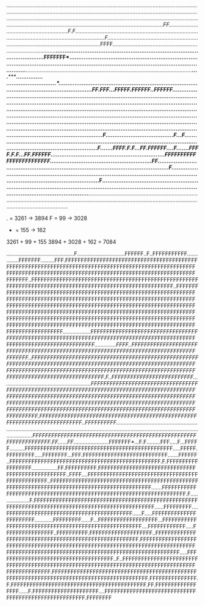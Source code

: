 ......................................................................................................................................................................................................................................................................................................*.....................................................................................................................................................................................FF...........................................................F.F................................................................................................................................................F.......................................................................*.................................................FFFF.......................................................................................**************........................................**...**..*..*......................................................FFFFFFF*.....................................................*..................................................................................................................................***************************......***********.****.....................................................................................*................*.......******....********************************............... ..........**......**............*................**....................*..............................***............................*...*......*......*................*.FF*.FFF..*.FFFFF*.FFFFFF..FFFFFF.........................................................**...................**....*****.........*......................................................................................................................................................................................................................................................................................................*.........................................................................*..............................................................................................................................................................................................................................................................***F.****.....................................F...F......................................................................***.....*........*.............................*.....................................................F.......FFFF.F.F...FF.FFFFFF....F.......FFFF.F.F...FF.FFFFFF................................................................FFFFFFFFFFFFFFFFFFFFFFFF.........................................................FF.................................................................................................................F..........................................................................*....................................................................................................F........................................................................................................................................................................................................**.......**...........................................................................................................................................................................................................................................

. = 3261 -> 3894
F = 99 -> 3028
* = 155 -> 162

3261 + 99 + 155
3894 + 3028 + 162 = 7084

............................................F...............................FFFFFF..F..FFFFFFFFFFF...............FFFFFFF.........FFF.FFFFFFFFFFFFFFFFFFFFFFFFFFFFFFFFFFFFFFFFFFFFFFFFFFFFFFFFFFFFFFFFFFFFFFFFFFFFFFFFFFFFFFFFFFFFFFFFFFFFFFFFFFFFFFFFFFFFFFFFFFFFFFFFFFFFFFFFFFFFFFFFFFFFFFFFFFFFFFFFFFFFFFFFF..FFFFFFFFFFFFFFFFFFFFFFFFFFFFFFFFFFFFFFFFFFFFFFFFFFFFFFFFFFFFFFFFFFFFFFFFFFFFFFFFFFFFFFFFFFFFFFFFFFFFFFFFFF..FFFFFFFFFFFFFFFFFFFFFFFFFFFFFFFFFFFFFFFFFFFFFFFFFFFFFFFFFFFFFFFFFFFFFFFFFFFFFFFFFFFFFFFFFFFFFFFFFFFFFFFFFFFFFFFFFFFFFFFFFFFFFFFFFFFFFFFFFFFFFFFFFFFFFFFFFFFFFFFFFFFFFFFFFFFFFFFFFFFFFFFFFFFFFFFFFFFFFFFFFFFFFFFFFFFFFFFFFFFFFFFFFFFFFFFFFFFFFFFFFFFFFFFFFFFFFFFFFFFFFFFFFFFFFFFFFFFFFFFFFFFFFFFFFFFFFFFFFFFFFFFFFFFFFFFFFFFFFFFFFFFFFFFFFFFFFFFFFFFFFFFFFFFFFFFFFFFFFFFFFFFFFFFFFFFFFFFFFFFFFFFFF..................FFFFFFFFFFFFFFFFFFF*FFFFFFFFFFFFFFFFFFFFF*FFFFFFFFFFFFFFFFFFFFF*FFFFFFFFFFFFFFFFFFFFF*FFFFFFFFFFFFFFFFFFFFF*FFFFFFFFFFFFFFFFFFF..............FFFF..FFFFFFFFFFFFFFFFFFFFFFFFFFFFFFFFFFFFFFFFFFFFFFFFFFFFFFFFFFFFFFFFFFFFFFFFFFFFFFFFFFFFFFFF..FFFFFFFFFFFFFFFFFFFFFFFFFFFFFFFFFFFFFFFFFFFFFFFFFFFFFFFFFFFFFFFFFFFFFFFFFFFFFFFFFFFFFFFFFFFFFFFFFFFFFFFFFFFFFFFFFFFFFFFFFFFFFFFFFFFFFFFFFFFFFFFFFFFFFFFFFFFFFFFFFFFFFFFFFFFFFFFFFFFFFFFFFFFFFFFFFFFFFFFFFFFF.F..FFFFFFFFFFFFFFFFFFFFFFFFFF..........................................................FFFFFFFFFFFFFFFFFFFFFFFFFFFFFFFFFFFFFFFFFFFFFFFFFFFFFFFFFFFFFFFFFFFFFFFFFFFFFFFFFFFFFFFFFFFFFFFFFFFFFFFFFFFFFFFFFFFFFFFFFFFFFFFFFFFFFFFFFFFFFFFFFFFFFFFFFFFFFFFFFFFFFFFFFFFFFFFFFFFFFFFFFFFFFFFFFFFFFFFFFFFFFFFFFFFFFFFFFFFFFFFFFFFFFFFFFFFFFFFFFFFFFFFFFFFFFFFFFFFFFFFFFFFFFFFFFFFFFFFFFFFF.FFFFFFFFFFFFFFFFFFFFFFFFFFFFFFFFFFFFFFFFFFFFFFFFFFFFFFFFFFFFFFFFFFFFFFFFFF..FFFFFFFFFF...................................................................................................................................................................................................FFFFFFFFFFFFFFFFFFFFFFFFFFFFFFFFFFFFFFFFFFFFFFFFFFFFFFFFFFFFFFFFFF.FF......FF*.......................FFFFFFF*...F.F.........FFF.....F...FFFFF..........FFFFFFFFFFFFFFFFFFFFFFFFFFFFFFFFFFFFFFFFFFFFFFF.....FFFFF.FFFFFFFFF.....FFFFFFFF...FFF.FFFFFFFFFFFFFFFFFFFFFFFFFFF.......FFFFFF..FFFFFFFFFFFFFFFFFFFFFFFFFFFFFFFFFFFFFFFFFFFFFFFF.F.FFFFFFFFFFFFFFFFFF.................FF.FFFFFFFFFF.FFFFFFFFFFFFFFFFFFFFFFFFFFFFFFFFFFFFFFFFFFFFFFFFFF..FFFF....FFFFFFFFFFFFFFFFFFFFFFFFFFFFFFFFFFFFFFFFFFFFFFFF..FFFFFFFFFFFFFFFFFFFFFFFFFFFFFFFFFFFFFFFFFFFFFFFFFFFFFFFFFFFFFFFFFFFFFFFFFFFFFFFFFFFFFFFFFFFFF.......FFFFFFFFFFFFFFFFFFFFFFFFFFFFFFFFFFFFFFFFFFFFFFFFFFFFFFFFFFFFFFFFFFFF.F....................F.FFFFFFFFFFFFFFFFFFFFFFFFFFFFFFFFFFFFFFFFFFFFFFFFFFFFFFFFFFFFFFFFFFFFFFFFFFFFFFFFFFFFFFFFFFFFFFFFFFF......FFFFFFFFF....FFFFFFFFFFFFFFFFFFFFFFFFFFFFFFFFFFFFFFFF......F.....FFFFFFFFFFFFFFFFFFFFFFF............FFFFFFFFF......F...FFFFFFFFFFFFFFFFFFF...FFFFFFFFFFFFFFFFFFFFFFFFFFFFFFFFFFFFFFFFFFFFFFFFFFFFFF....FFFFFFFFFFFF.....FFFFFFFFFFFFFFFF..FFFFFFFFFF.FFFFFFFFFFFFFFFFFFFF..FFFFFFFFFFFFFFFFFFFFFFFFFFFFFFFFFFFFFFFFFFFFFFFFFFFFFFF.FFFFFFFFFFFFFFFFFFFFFFFFFFFFFFFFFFFFFFFFFFFFFFFFFFFFFFFFFFFFFFFFFFFFFFFFFFFFFFFFFFFFFFFFFFFFFFFFFFFFFFFFFFFFFFFFFFFFFFFFFFFFFFFFFFFFF.....FFFFFFFFFFFFFFFFFFFFFFFFFFFFFFFFFFFFF..F..FFFFFFFFFFFFFFFFFFFFFFFFFFFFFFFFFFFFFFFFFFFFFFFFFFFFFFFFFFFFFFFFFFFFFFFFFFFFFFFFFFFFFFFFFFFFFFFFFF.FFFFFFFFFFFFFFFFFFFFFFFFFFFFFFFFFFFFFFFFFFFFFFFFFFFFFFFFFFFFFFFFFFFFFFFFFFFFFFFFFFFFFFFFFFF.FFFFFFFFFFFFFFF.F.FFFFFFFFFFFFFFFFFFFFFFFFFFFFFFFFFFFFFFFFFFF.FF.FFFFFFFFFFFFFFFFF......F.FFFFFFFFFFFFFFFFFFFFF....FFFFFFFFFFFFFFFFFFFFFFFFFFFFFFFFFFFFFFFFFFFFFFFFFFFFFF.FFFFFFFF
